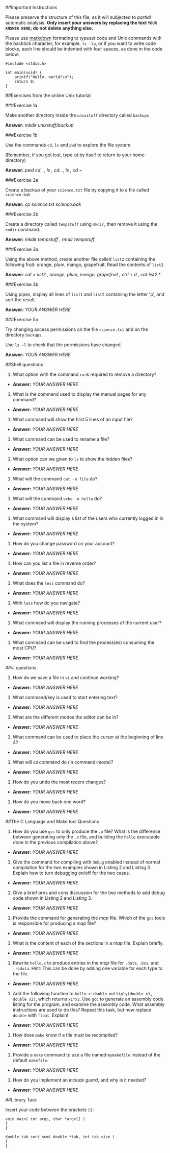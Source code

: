 ##Important Instructions

Please preserve the structure of this file, as it will subjected to *partial*
automatic analysis. **Only insert your answers by replacing the text `YOUR ANSWER HERE`; do not delete anything else.** 

Please use [markdown](https://help.github.com/articles/markdown-basics) formating to typeset code and Unix commands with the backtick character, for example, `ls -la`, or if you want to write code blocks, each line should be indented with four spaces, as done in the code below:

    #include <stdio.h>
    
    int main(void) {
    	printf("Hello, world!\n");
    	return 0;
    }


##Exercises from the online Unix tutorial

###Exercise 1a

Make another directory inside the `unixstuff` directory called `backups`

**Answer:** *mkdir unixstuff/backup*

###Exercise 1b

Use the commands `cd`, `ls` and `pwd` to explore the file system.

(Remember, if you get lost, type `cd` by itself to return to your home-directory)

**Answer:** *pwd  cd.. , ls , cd.. , ls , cd ~*

###Exercise 2a

Create a backup of your `science.txt` file by copying it to a file called `science.bak`

**Answer:** *cp science.txt science.bak*

###Exercise 2b

Create a directory called `tempstuff` using `mkdir`, then remove it using the `rmdir` command.

**Answer:** *mkdir tempstuff , rmdir tempstuff*

###Exercise 3a

Using the above method, create another file called `list2` containing the following fruit: orange, plum, mango, grapefruit. Read the contents of `list2`.

**Answer:** *cat > list2 , orange, plum, mango, grapefruit , ctrl + d , cat list2*
*

###Exercise 3b

Using pipes, display all lines of `list1` and `list2` containing the letter 'p', and sort the result.

**Answer:** *YOUR ANSWER HERE*

###Exercise 5a

Try changing access permissions on the file `science.txt` and on the directory `backups`.

Use `ls -l` to check that the permissions have changed.

**Answer:** *YOUR ANSWER HERE*

##Shell questions

1. What option with the command `rm` is required to remove a directory?
  - **Answer:** *YOUR ANSWER HERE*
1. What is the command used to display the manual pages for any command?
  - **Answer:** *YOUR ANSWER HERE*
1. What command will show the first 5 lines of an input file?
  - **Answer:** *YOUR ANSWER HERE*
1. What command can be used to rename a file?
  - **Answer:** *YOUR ANSWER HERE*
1. What option can we given to `ls` to show the hidden files?
  - **Answer:** *YOUR ANSWER HERE*
1. What will the command `cat -n file` do?
  - **Answer:** *YOUR ANSWER HERE*
1. What will the command `echo -n hello` do?
  - **Answer:** *YOUR ANSWER HERE*
1. What command will display s list of the users who currently logged in in the system?
  - **Answer:** *YOUR ANSWER HERE*
1. How do you change password on your account?
  - **Answer:** *YOUR ANSWER HERE*
1. How can you list a file in reverse order?
  - **Answer:** *YOUR ANSWER HERE*
1. What does the `less` command do?
  - **Answer:** *YOUR ANSWER HERE*
1. With `less` how do you navigate?
  - **Answer:** *YOUR ANSWER HERE*
1. What command will display the running processes of the current user?
  - **Answer:** *YOUR ANSWER HERE*
1. What command can be used to find the process(es) consuming the most CPU?
  - **Answer:** *YOUR ANSWER HERE*

##vi questions
1. How do we save a file in `vi` and continue working?
  - **Answer:** *YOUR ANSWER HERE*
1. What command/key is used to start entering text?
  - **Answer:** *YOUR ANSWER HERE*
1. What are the different modes the editor can be in?
  - **Answer:** *YOUR ANSWER HERE*
1. What command can be used to place the cursor at the beginning of line 4?
  - **Answer:** *YOUR ANSWER HERE*
1. What will `dd` command do (in command-mode)?
  - **Answer:** *YOUR ANSWER HERE*
1. How do you undo the most recent changes?
  - **Answer:** *YOUR ANSWER HERE*
1. How do you move back one word?
  - **Answer:** *YOUR ANSWER HERE*

##The C Language and Make tool Questions

1. How do you use `gcc` to only produce the `.o` file?  What is the difference between generating only the `.o` file, and building the `hello` executable done in the previous compilation above?
  - **Answer:** *YOUR ANSWER HERE*
1. Give the command for compiling with `debug` enabled instead of normal compilation for the two examples shown in Listing 2 and Listing 3. Explain how to turn debugging on/off for the two cases.
  - **Answer:** *YOUR ANSWER HERE*
1. Give a brief pros and cons discussion for the two methods to add debug code shown in Listing 2 and Listing 3.
  - **Answer:** *YOUR ANSWER HERE*
1. Provide the command for generating the *map* file. Which of the `gcc` tools is responsible for producing a *map* file?
  - **Answer:** *YOUR ANSWER HERE*
1. What is the content of each of the sections in a *map* file. Explain briefly.
  - **Answer:** *YOUR ANSWER HERE*
1. Rewrite `hello.c` to produce entries in the *map* file for `.data`, `.bss`, and `.rodata`. Hint: This can be done by adding one variable for each type to the file.
  - **Answer:** *YOUR ANSWER HERE*
1. Add the following function to `hello.c`: `double multiply(double x1, double x2)`, which returns `x1*x2`. Use `gcc` to generate an assembly code listing for the program, and examine the assembly code. What assembly instructions are used to do this? Repeat this task, but now replace `double` with `float`. Explain!
  - **Answer:** *YOUR ANSWER HERE*
1. How does `make` know if a file must be recompiled?
  - **Answer:** *YOUR ANSWER HERE*
1. Provide a `make` command to use a file named `mymakefile` instead of the default `makefile`.
  - **Answer:** *YOUR ANSWER HERE*
1. How do you implement an *include guard*, and why is it needed?
  - **Answer:** *YOUR ANSWER HERE*

##Library Task

Insert your code between the brackets `{}`:

    void main( int argc, char *argv[] )
	{
    }
    
	double tab_sort_sum( double *tab, int tab_size )
	{
	}


